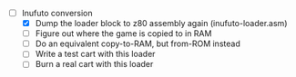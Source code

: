 - [ ] Inufuto conversion
    - [x] Dump the loader block to z80 assembly again (inufuto-loader.asm)
    - [ ] Figure out where the game is copied to in RAM
    - [ ] Do an equivalent copy-to-RAM, but from-ROM instead
    - [ ] Write a test cart with this loader
    - [ ] Burn a real cart with this loader
